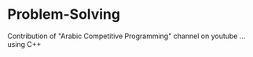 # Problem-Solving
Contribution of "Arabic Competitive Programming" channel on youtube ... using C++
